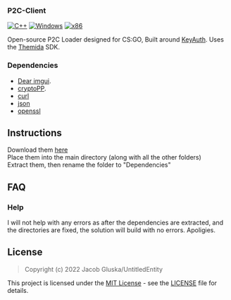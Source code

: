 ### P2C-Client

[![C++](https://img.shields.io/badge/language-C%2B%2B-%23f34b7d.svg?style=plastic)](https://en.wikipedia.org/wiki/C%2B%2B) 
[![Windows](https://img.shields.io/badge/platform-Windows-0078d7.svg?style=plastic)](https://en.wikipedia.org/wiki/Microsoft_Windows) 
[![x86](https://img.shields.io/badge/arch-x86-red.svg?style=plastic)](https://en.wikipedia.org/wiki/X86) 

Open-source P2C Loader designed for CS:GO, Built around [KeyAuth](https://keyauth.win/). Uses the [Themida](https://www.oreans.com/Themida.php) SDK.

### Dependencies

- [Dear imgui](https://github.com/ocornut/imgui).
- [cryptoPP](https://github.com/weidai11/cryptopp).
- [curl](https://github.com/curl/curl)
- [json](https://github.com/nlohmann/json)
- [openssl](https://github.com/openssl/openssl)

## Instructions

Download them [here](https://files.catbox.moe/qtx3kt.zip) <br>
Place them into the main directory (along with all the other folders) <br>
Extract them, then rename the folder to "Dependencies" <br>


## FAQ

### Help
I will not help with any errors as after the dependencies are extracted, and the directories are fixed, the solution will build with no errors. Apoligies.

## License

> Copyright (c) 2022 Jacob Gluska/UntitledEntity

This project is licensed under the [MIT License](https://opensource.org/licenses/mit-license.php) - see the [LICENSE](https://github.com/UntitledEntity/P2C-Client/blob/main/LICENSE) file for details.
